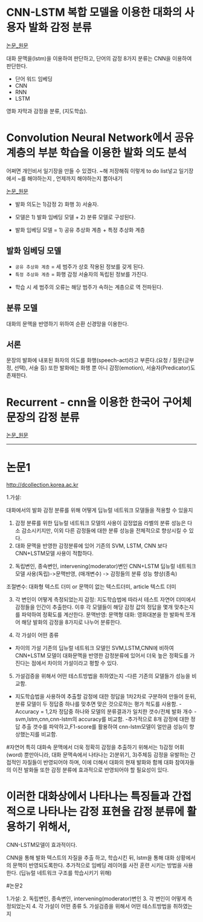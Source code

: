 # CNN-LSTM 복합 모델을 이용한 대화의 사용자 발화 감정 분류
[논문_원문](http://dcollection.korea.ac.kr/public_resource/pdf/000000072992_20180921122606.pdf)

대화 문맥을(lstm)을 이용하여 판단하고, 단어의 감정 8가지 분류는 CNN을 이용하여 판단한다.

+ 단어 워드 임베딩
+ CNN
+ RNN
+ LSTM

영화 자막과 감정을 분류, (지도학습).



# Convolution Neural Network에서 공유 계층의 부분 학습을 이용한 발화 의도 분석

어쩌면 개인비서 일기장을 만들 수 있겠다. ~해 저장해줘 이렇게 to do list넣고
일기장에서 ~를 해야하는지 , 언제까지 해야하는지 뽑아내기

[논문_원문](http://dcollection.kangwon.ac.kr/public_resource/pdf/000000028983_20180921125655.pdf)




+ 발화 의도는 1)감정 2) 화행 3) 서술자.

+ 모델은 1) 발화 임베딩 모델 + 2) 분류 모델로 구성된다.

+ 발화 임베딩 모델 = 1) 공유 추상화 계층 + 특정 추상화 계층

## 발화 임베딩 모델
+ `공유 추상화 계층` = 세 범주가 상호 작용된 정보를 갖게 된다. 
+ `특정 추상화 계층` = 화행 감정 서술자의 독립된 정보를 가진다.

- 학습 시 세 범주의 오류는 해당 범주가 속하는 계층으로 역 전파된다.

## 분류 모델

대화의 문맥을 반영하기 위하여 순환 신경망을 이용한다.


## 서론

문장의 발화에 내포된 화자의 의도를 화행(speech-act)라고 부른다.(요청 / 질문(긍부정, 선택), 서술 등)
또한 발화에는 화행 뿐 아니 감정(emotion), 서술자(Predicator)도 존재한다.


# Recurrent - cnn을 이용한 한국어 구어체 문장의 감정 분류
[논문_원문](http://dcollection.knu.ac.kr/public_resource/pdf/000000075960_20180921122158.pdf)




















------------------------
# 논문1
http://dcollection.korea.ac.kr

1.가설:

대화에서의 발화 감정 분류를 위해 어떻게 딥뉴럴 네트워크 모델들을 적용할 수 있을지

1) 감정 분류를 위한 딥뉴럴 네트워크 모델의 사용이 감정없음 라벨의 분류 성능은 다소 감소시키지만, 이외 다른 감정들에 대한 분류 성능을 전체적으로 향상시킬 수 있다.
2) 대화 문맥을 반영한 감정분류에 있어 기존의 SVM, LSTM, CNN 보다 CNN+LSTM모델 사용이 적합하다.

2. 독립변인, 종속변인, intervening(moderator)변인
CNN+LSTM 딥뉴럴 네트워크 모델 사용(독립)->문맥반영, (매개변수) -> 감정들의 분류 성능 향상(종속)

조절변수: 대화형 텍스트 더미 or 문맥이 없는 텍스트더미, article 텍스트 더미

3. 각 변인이 어떻게 측정되었는지
감정: 지도학습법에 따라서 테스트 자연어 더미에서 감정들을 인간이 추출한다. 이후 각 모델들이 해당 감정 값의 정답을 몇개 맞추는지를 파악하여 정확도를 계산한다.
문맥반영:
문맥형 대화: 영화대본을 한 발화씩 쪼개어 해당 발화의 감정을 8가지로 나누어 분류한다.

4. 각 가설이 어떤 종류
- 차이의 가설
기존의 딥뉴럴 네트워크 모델인 SVM,LSTM,CNN에 비하여 CNN+LSTM 모델이 대화문맥을 반영한 감정분류에 있어서 더욱 높은 정확도를 가진다는 점에서 차이의 가설이라고 평할 수 있다.

5. 가설검증을 위해서 어떤 테스트방법을 취하였는지
-다른 기존의 모델들가 성능을 비교함.
- 지도학습법을 사용하여 추출할 감정에 대한 정답을 1차2차로 구분하여 만들어 둔뒤, 분류 모델이 두 정답중 하나를 맞추면 맞은 것으로하는 평가 척도를 사용함.
-Accuracy = 1,2차 정답중 하나와 모델의 분류결과가 일치한 갯수/전체 발화 개수
-svm,lstm,cnn,cnn-lstm의 accuracy를 비교함. 
-추가적으로 8개 감정에 대한 정답 추출 갯수를 파악하고,F1-score를 활용하여 cnn-lstm모델이 얼만큼 성능이 향상했는지를 비교함.


#자연어 특히 대화속 문맥에서 더욱 정확히 감정을 추출하기 위해서는 1)감정 어휘(word) 뿐만아니라, 대화 문맥속에서 나타나는 2)분위기, 3)주체등
감정을 유발하는 간접적인 자질들이 반영되어야 하며, 이에 더해서 대화의 현재 발화와 함께 대화 참여자들의 이전 발화들 또한 감정 분류에
효과적으로 반영되어야 할 필요성이 있다.
 
# 이러한 대화상에서 나타나는 특징들과 간접적으로 나타나는 감정 표현을 감정 분류에 활용하기 위해서,
CNN-LSTM모델이 효과적이다. 

CNN을 통해 발화 텍스트의 자질을 추출 하고, 학습시킨 뒤, lstm을 통해 대화 상황에서의 문맥이 반영되도록한다.
추가적으로 임베딩 레이어를 사전 훈련 시키는 방법을 사용한다. (딥뉴럴 네트워크 구조를 학습시키기 위해)

#논문2

1.가설:
2. 독립변인, 종속변인, intervening(moderator)변인
3. 각 변인이 어떻게 측정되었는지
4. 각 가설이 어떤 종류
5. 가설검증을 위해서 어떤 테스트방법을 취하였는지


